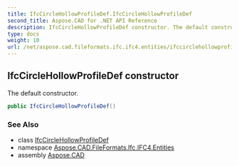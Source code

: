```yaml
---
title: IfcCircleHollowProfileDef.IfcCircleHollowProfileDef
second_title: Aspose.CAD for .NET API Reference
description: IfcCircleHollowProfileDef constructor. The default constructor
type: docs
weight: 10
url: /net/aspose.cad.fileformats.ifc.ifc4.entities/ifccirclehollowprofiledef/ifccirclehollowprofiledef/
---
```

## IfcCircleHollowProfileDef constructor

The default constructor.

```csharp
public IfcCircleHollowProfileDef()
```

### See Also

* class [IfcCircleHollowProfileDef](../)
* namespace [Aspose.CAD.FileFormats.Ifc.IFC4.Entities](../../ifccirclehollowprofiledef/)
* assembly [Aspose.CAD](../../../)


